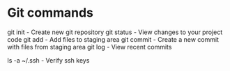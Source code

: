 # Git commands
git init - Create new git repository
git status - View changes to your project code
git add - Add files to staging area
git commit - Create a new commit with files from staging area
git log - View recent commits

ls -a ~/.ssh - Verify ssh keys